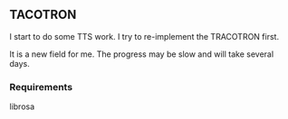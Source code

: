 ## TACOTRON

I start to do some TTS work. I try to re-implement the TRACOTRON first. 

It is a new field for me. The progress may be slow and will take several days.

### Requirements 

librosa
